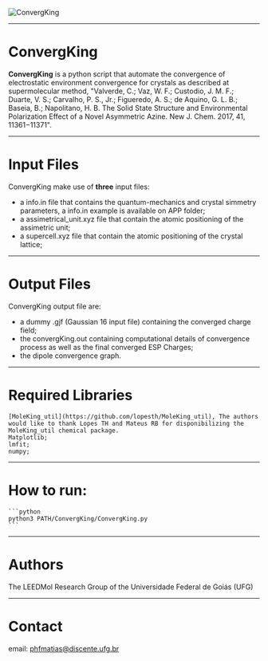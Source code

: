 ![ConvergKing](https://user-images.githubusercontent.com/71854729/165822220-36ace15b-dc87-4266-aeb5-4ee5680e9fdc.png)

---
# ConvergKing


**ConvergKing** is a python script that automate the convergence of electrostatic environment convergence for crystals as described at supermolecular method, "Valverde, C.; Vaz, W. F.; Custodio, J. M. F.; Duarte, V. S.; Carvalho, P. S., Jr.; Figueredo, A. S.; de Aquino, G. L. B.; Baseia, B.; Napolitano, H. B. The Solid State Structure and Environmental Polarization Effect of a Novel Asymmetric Azine. New J. Chem. 2017, 41, 11361−11371".

---
# Input Files


ConvergKing make use of **three** input files: 
    <ul>
    <li>a info.in file that contains the quantum-mechanics and crystal simmetry parameters, a info.in example is available on APP folder;</li>
    <li>a assimetrical_unit.xyz file that contain the atomic positioning of the assimetric unit;</li>
    <li>a supercell.xyz file that contain the atomic positioning of the crystal lattice;</li>
    </ul>

---
# Output Files

ConvergKing output file are:
    <ul>
    <li>a dummy .gjf (Gaussian 16 input file) containing the converged charge field;</li>
    <li>the convergKing.out containing computational details of convergence process as well as the final converged ESP Charges;</li>
    <li>the dipole convergence graph.</li>
    </ul>

---
# Required Libraries
    
    [MoleKing_util](https://github.com/lopesth/MoleKing_util), The authors would like to thank Lopes TH and Mateus RB for disponibilizing the MoleKing_util chemical package.
    Matplotlib;
    lmfit;
    numpy;
    
---
        
# How to run:
    ```python
    python3 PATH/ConvergKing/ConvergKing.py
    ```

---
        
# Authors

The LEEDMol Research Group of the Universidade Federal de Goiás (UFG)

---
        
# Contact

email: phfmatias@discente.ufg.br
